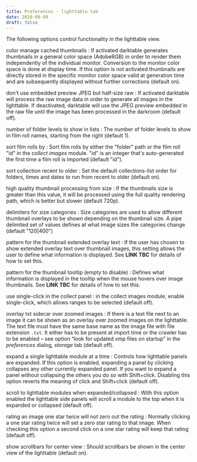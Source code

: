 ```yaml
---
title: Preferences - lighttable tab
date: 2020-09-09
draft: false
---
```


The following options control functionality in the lighttable view.

color manage cached thumbnails
: If activated darktable generates thumbnails in a general color space (AdobeRGB) in order to render them independently of the individual monitor. Conversion to the monitor color space is done at display time. If this option is not activated thumbnails are directly stored in the specific monitor color space valid at generation time and are subsequently displayed without further corrections (default on).

don't use embedded preview JPEG but half-size raw
: If activated darktable will process the raw image data in order to generate all images in the lighttable. If deactivated, darktable will use the JPEG preview embedded in the raw file until the image has been processed in the darkroom (default off).

number of folder levels to show in lists
: The number of folder levels to show in film roll names, starting from the right (default 1).

sort film rolls by
: Sort film rolls by either the "folder" path or the film roll "id" in the _collect images_ module. "id" is an integer that's auto-generated the first time a film roll is imported (default "id").

sort collection recent to older
: Set the default collections-list order for folders, times and dates to run from recent to older (default on).

high quality thumbnail processing from size
: If the thumbnails size is greater than this value, it will be processed using the full quality rendering path, which is better but slower (default 720p).

delimiters for size categories
: Size categories are used to allow different thumbnail overlays to be shown depending on the thumbnail size. A pipe delimited set of values defines at what image sizes the categories change (default "120|400")

pattern for the thumbnail extended overlay text
: If the user has chosen to show extended overlay text over thumbnail images, this setting allows the user to define what information is displayed. See **LINK TBC** for details of how to set this.

pattern for the thumbnail tooltip (empty to disable)
: Defines what information is displayed in the tooltip when the mouse hovers over image thumbnails. See **LINK TBC** for details of how to set this.

use single-click in the collect panel
: in the collect images module, enable single-click, which allows ranges to be selected (default off).

overlay txt sidecar over zoomed images
: If there is a text file next to an image it can be shown as an overlay over zoomed images on the lighttable. The text file must have the same base name as the image file with file extension `.txt`. It either has to be present at import time or the crawler has to be enabled – see option “look for updated xmp files on startup” in the _preferences_ dialog, _storage_ tab (default off).

expand a single lighttable module at a time
: Controls how lighttable panels are expanded. If this option is enabled, expanding a panel by clicking collapses any other currently expanded panel. If you want to expand a panel without collapsing the others you do so with Shift+click. Disabling this option reverts the meaning of click and Shift+click (default off).

scroll to lighttable modules when expanded/collapsed
: With this option enabled the lighttable side panels will scroll a module to the top when it is expanded or collapsed (default off).

rating an image one star twice will not zero out the rating
: Normally clicking a one star rating twice will set a zero star rating to that image. When checking this option a second click on a one star rating will keep that rating (default off).

show scrollbars for center view
: Should scrollbars be shown in the center view of the lighttable (default on).